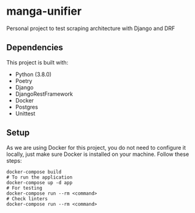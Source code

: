 # manga-unifier
Personal project to test scraping architecture with Django and DRF

## Dependencies

This project is built with:

* Python (3.8.0)
* Poetry
* Django
* DjangoRestFramework
* Docker
* Postgres
* Unittest

## Setup

As we are using Docker for this project, you do not need to configure it locally, just make sure Docker is installed on your machine. Follow these steps:

```shell
docker-compose build
# To run the application
docker-compose up -d app
# For testing
docker-compose run --rm <command>
# Check linters
docker-compose run --rm <command>
```

